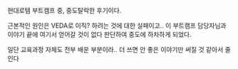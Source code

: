 <p>현대로템 부트캠프 중, 중도탈락한 후기이다.</p>
<p>근본적인 원인은 VEDA로 이직? 하려는 것에 대한 실패이고..
이 부트캠프 담당자님과 이야기 끝에 여기서 얻어갈 것이 없다 판단하여 중도에 하차하게 되었다.</p>
<p>일단 교육과정 자체도 전부 배운 부분이라..
더 쓰면 안 좋은 이야기만 써질 것 같아서 줄인다</p>